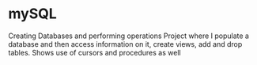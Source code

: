 # mySQL
Creating Databases and performing operations
Project where I populate a database and then access information on it, create views, add and drop tables.
Shows use of cursors and procedures as well
